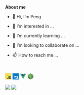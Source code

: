 **About me**

- 👋 Hi, I’m Peng

- 👀 I’m interested in ...

- 🌱 I’m currently learning ...

- 💞️ I’m looking to collaborate on ...

- 📫 How to reach me ...
<br/>

<code><img height="20" alt="javascript" src="https://raw.githubusercontent.com/github/explore/80688e429a7d4ef2fca1e82350fe8e3517d3494d/topics/javascript/javascript.png"></code>
<code><img height="20" alt="typescript" src="https://raw.githubusercontent.com/github/explore/80688e429a7d4ef2fca1e82350fe8e3517d3494d/topics/typescript/typescript.png"></code>
<code><img height="20" alt="react" src="https://raw.githubusercontent.com/github/explore/80688e429a7d4ef2fca1e82350fe8e3517d3494d/topics/vue/vue.png"></code>
<code><img height="20" alt="nodejs" src="https://raw.githubusercontent.com/github/explore/80688e429a7d4ef2fca1e82350fe8e3517d3494d/topics/nodejs/nodejs.png"></code> 

 <img align="top" src="https://github-readme-stats.vercel.app/api?username=AnderPeng&count_private=true&show_icons=true&hide=issues" width="55%"></img>
 <img align="top" src="https://github-readme-stats.vercel.app/api/top-langs/?username=AnderPeng&layout=compact&hide=HTML" width="40%"><img>

<!---
AnderPeng/AnderPeng is a ✨ special ✨ repository because its `README.md` (this file) appears on your GitHub profile.
You can click the Preview link to take a look at your changes.
--->
